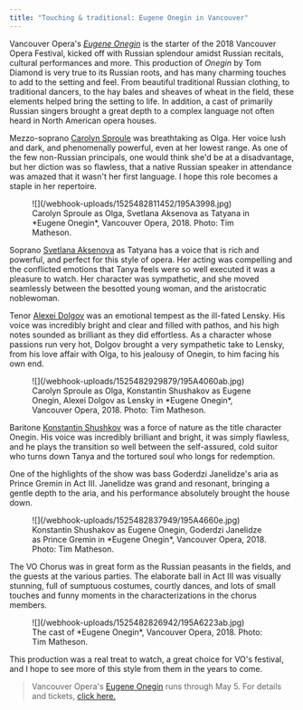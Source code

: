 ```yaml
---
title: "Touching & traditional: Eugene Onegin in Vancouver"
---
```


Vancouver Opera's [*Eugene Onegin*](https://www.vancouveropera.ca/2017/04/27/eugene-onegin/) is the starter of the 2018 Vancouver Opera Festival, kicked off with Russian splendour amidst Russian recitals, cultural performances and more. This production of *Onegin* by Tom Diamond is very true to its Russian roots, and has many charming touches to add to the setting and feel. From beautiful traditional Russian clothing, to traditional dancers, to the hay bales and sheaves of wheat in the field, these elements helped bring the setting to life. In addition, a cast of primarily Russian singers brought a great depth to a complex language not often heard in North American opera houses. 

Mezzo-soprano [Carolyn Sproule](/scene/people/carolyn-sproule/) was breathtaking as Olga. Her voice lush and dark, and phenomenally powerful, even at her lowest range. As one of the few non-Russian principals, one would think she'd be at a disadvantage, but her diction was so flawless, that a native Russian speaker in attendance was amazed that it wasn't her first language. I hope this role becomes a staple in her repertoire. 

<figure data-type="image">
![](/webhook-uploads/1525482811452/195A3998.jpg)
<figcaption>Carolyn Sproule as Olga, Svetlana Aksenova as Tatyana in *Eugene Onegin*, Vancouver Opera, 2018. Photo: Tim Matheson.</figcaption>
</figure>

Soprano [Svetlana Aksenova](/scene/people/svetlana-aksenova/) as Tatyana has a voice that is rich and powerful, and perfect for this style of opera. Her acting was compelling and the conflicted emotions that Tanya feels were so well executed it was a pleasure to watch. Her character was sympathetic, and she moved seamlessly between the besotted young woman, and the aristocratic noblewoman. 

Tenor [Alexei Dolgov](/scene/people/alexei-dolgov/) was an emotional tempest as the ill-fated Lensky. His voice was incredibly bright and clear and filled with pathos, and his high notes sounded as brilliant as they did effortless. As a character whose passions run very hot, Dolgov brought a very sympathetic take to Lensky, from his love affair with Olga, to his jealousy of Onegin, to him facing his own end.

<figure data-type="image">
![](/webhook-uploads/1525482929879/195A4060ab.jpg)
<figcaption>Carolyn Sproule as Olga, Konstantin Shushakov as Eugene Onegin, Alexei Dolgov as Lensky in *Eugene Onegin*, Vancouver Opera, 2018. Photo: Tim Matheson.</figcaption>
</figure>

Baritone [Konstantin Shushkov](/scene/people/konstantin-shushkov/) was a force of nature as the title character Onegin. His voice was incredibly brilliant and bright, it was simply flawless, and he plays the transition so well between the self-assured, cold suitor who turns down Tanya and the tortured soul who longs for redemption. 

One of the highlights of the show was bass Goderdzi Janelidze's aria as Prince Gremin in Act III. Janelidze was grand and resonant, bringing a gentle depth to the aria, and his performance absolutely brought the house down.

<figure data-type="image">
![](/webhook-uploads/1525482837949/195A4660e.jpg)
<figcaption>Konstantin Shushakov as Eugene Onegin, Goderdzi Janelidze as Prince Gremin in *Eugene Onegin*, Vancouver Opera, 2018. Photo: Tim Matheson.</figcaption>
</figure>

The VO Chorus was in great form as the Russian peasants in the fields, and the guests at the various parties. The elaborate ball in Act III was visually stunning, full of sumptuous costumes, courtly dances, and lots of small touches and funny moments in the characterizations in the chorus members.

<figure data-type="image">
![](/webhook-uploads/1525482826942/195A6223ab.jpg)
<figcaption>The cast of *Eugene Onegin*, Vancouver Opera, 2018. Photo: Tim Matheson.</figcaption>
</figure>

This production was a real treat to watch, a great choice for VO's festival, and I hope to see more of this style from them in the years to come.

>Vancouver Opera's [Eugene Onegin](https://www.vancouveropera.ca/2017/04/27/eugene-onegin/) runs through May 5. For details and tickets, [click here.](https://www.vancouveropera.ca/2017/04/27/eugene-onegin/)
